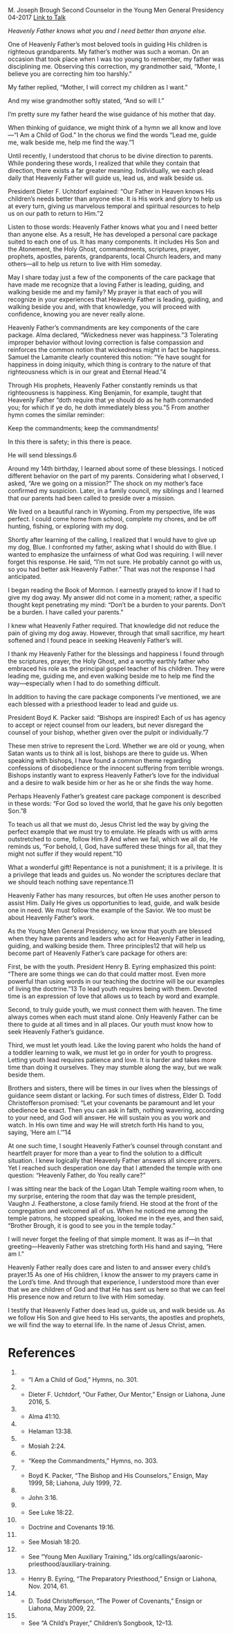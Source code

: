 M. Joseph Brough
Second Counselor in the Young Men General Presidency
04-2017
[Link to Talk](https://www.churchofjesuschrist.org/study/general-conference/2017/04/his-daily-guiding-hand?lang=eng)

_Heavenly Father knows what you and I need better than anyone else._

One of Heavenly Father’s most beloved tools in guiding His children is righteous grandparents. My father’s mother was such a woman. On an occasion that took place when I was too young to remember, my father was disciplining me. Observing this correction, my grandmother said, “Monte, I believe you are correcting him too harshly.”

My father replied, “Mother, I will correct my children as I want.”

And my wise grandmother softly stated, “And so will I.”

I’m pretty sure my father heard the wise guidance of his mother that day.

When thinking of guidance, we might think of a hymn we all know and love—“I Am a Child of God.” In the chorus we find the words “Lead me, guide me, walk beside me, help me find the way.”1

Until recently, I understood that chorus to be divine direction to parents. While pondering these words, I realized that while they contain that direction, there exists a far greater meaning. Individually, we each plead daily that Heavenly Father will guide us, lead us, and walk beside us.

President Dieter F. Uchtdorf explained: “Our Father in Heaven knows His children’s needs better than anyone else. It is His work and glory to help us at every turn, giving us marvelous temporal and spiritual resources to help us on our path to return to Him.”2

Listen to those words: Heavenly Father knows what you and I need better than anyone else. As a result, He has developed a personal care package suited to each one of us. It has many components. It includes His Son and the Atonement, the Holy Ghost, commandments, scriptures, prayer, prophets, apostles, parents, grandparents, local Church leaders, and many others—all to help us return to live with Him someday.

May I share today just a few of the components of the care package that have made me recognize that a loving Father is leading, guiding, and walking beside me and my family? My prayer is that each of you will recognize in your experiences that Heavenly Father is leading, guiding, and walking beside you and, with that knowledge, you will proceed with confidence, knowing you are never really alone.

Heavenly Father’s commandments are key components of the care package. Alma declared, “Wickedness never was happiness.”3 Tolerating improper behavior without loving correction is false compassion and reinforces the common notion that wickedness might in fact be happiness. Samuel the Lamanite clearly countered this notion: “Ye have sought for happiness in doing iniquity, which thing is contrary to the nature of that righteousness which is in our great and Eternal Head.”4

Through His prophets, Heavenly Father constantly reminds us that righteousness is happiness. King Benjamin, for example, taught that Heavenly Father “doth require that ye should do as he hath commanded you; for which if ye do, he doth immediately bless you.”5 From another hymn comes the similar reminder:





Keep the commandments; keep the commandments!

In this there is safety; in this there is peace.

He will send blessings.6





Around my 14th birthday, I learned about some of these blessings. I noticed different behavior on the part of my parents. Considering what I observed, I asked, “Are we going on a mission?” The shock on my mother’s face confirmed my suspicion. Later, in a family council, my siblings and I learned that our parents had been called to preside over a mission.

We lived on a beautiful ranch in Wyoming. From my perspective, life was perfect. I could come home from school, complete my chores, and be off hunting, fishing, or exploring with my dog.

Shortly after learning of the calling, I realized that I would have to give up my dog, Blue. I confronted my father, asking what I should do with Blue. I wanted to emphasize the unfairness of what God was requiring. I will never forget this response. He said, “I’m not sure. He probably cannot go with us, so you had better ask Heavenly Father.” That was not the response I had anticipated.

I began reading the Book of Mormon. I earnestly prayed to know if I had to give my dog away. My answer did not come in a moment; rather, a specific thought kept penetrating my mind: “Don’t be a burden to your parents. Don’t be a burden. I have called your parents.”

I knew what Heavenly Father required. That knowledge did not reduce the pain of giving my dog away. However, through that small sacrifice, my heart softened and I found peace in seeking Heavenly Father’s will.

I thank my Heavenly Father for the blessings and happiness I found through the scriptures, prayer, the Holy Ghost, and a worthy earthly father who embraced his role as the principal gospel teacher of his children. They were leading me, guiding me, and even walking beside me to help me find the way—especially when I had to do something difficult.

In addition to having the care package components I’ve mentioned, we are each blessed with a priesthood leader to lead and guide us.

President Boyd K. Packer said: “Bishops are inspired! Each of us has agency to accept or reject counsel from our leaders, but never disregard the counsel of your bishop, whether given over the pulpit or individually.”7

These men strive to represent the Lord. Whether we are old or young, when Satan wants us to think all is lost, bishops are there to guide us. When speaking with bishops, I have found a common theme regarding confessions of disobedience or the innocent suffering from terrible wrongs. Bishops instantly want to express Heavenly Father’s love for the individual and a desire to walk beside him or her as he or she finds the way home.

Perhaps Heavenly Father’s greatest care package component is described in these words: “For God so loved the world, that he gave his only begotten Son.”8

To teach us all that we must do, Jesus Christ led the way by giving the perfect example that we must try to emulate. He pleads with us with arms outstretched to come, follow Him.9 And when we fail, which we all do, He reminds us, “For behold, I, God, have suffered these things for all, that they might not suffer if they would repent.”10



What a wonderful gift! Repentance is not a punishment; it is a privilege. It is a privilege that leads and guides us. No wonder the scriptures declare that we should teach nothing save repentance.11

Heavenly Father has many resources, but often He uses another person to assist Him. Daily He gives us opportunities to lead, guide, and walk beside one in need. We must follow the example of the Savior. We too must be about Heavenly Father’s work.

As the Young Men General Presidency, we know that youth are blessed when they have parents and leaders who act for Heavenly Father in leading, guiding, and walking beside them. Three principles12 that will help us become part of Heavenly Father’s care package for others are:

First, be with the youth. President Henry B. Eyring emphasized this point: “There are some things we can do that could matter most. Even more powerful than using words in our teaching the doctrine will be our examples of living the doctrine.”13 To lead youth requires being with them. Devoted time is an expression of love that allows us to teach by word and example.

Second, to truly guide youth, we must connect them with heaven. The time always comes when each must stand alone. Only Heavenly Father can be there to guide at all times and in all places. Our youth must know how to seek Heavenly Father’s guidance.

Third, we must let youth lead. Like the loving parent who holds the hand of a toddler learning to walk, we must let go in order for youth to progress. Letting youth lead requires patience and love. It is harder and takes more time than doing it ourselves. They may stumble along the way, but we walk beside them.

Brothers and sisters, there will be times in our lives when the blessings of guidance seem distant or lacking. For such times of distress, Elder D. Todd Christofferson promised: “Let your covenants be paramount and let your obedience be exact. Then you can ask in faith, nothing wavering, according to your need, and God will answer. He will sustain you as you work and watch. In His own time and way He will stretch forth His hand to you, saying, ‘Here am I.’”14

At one such time, I sought Heavenly Father’s counsel through constant and heartfelt prayer for more than a year to find the solution to a difficult situation. I knew logically that Heavenly Father answers all sincere prayers. Yet I reached such desperation one day that I attended the temple with one question: “Heavenly Father, do You really care?”

I was sitting near the back of the Logan Utah Temple waiting room when, to my surprise, entering the room that day was the temple president, Vaughn J. Featherstone, a close family friend. He stood at the front of the congregation and welcomed all of us. When he noticed me among the temple patrons, he stopped speaking, looked me in the eyes, and then said, “Brother Brough, it is good to see you in the temple today.”

I will never forget the feeling of that simple moment. It was as if—in that greeting—Heavenly Father was stretching forth His hand and saying, “Here am I.”

Heavenly Father really does care and listen to and answer every child’s prayer.15 As one of His children, I know the answer to my prayers came in the Lord’s time. And through that experience, I understood more than ever that we are children of God and that He has sent us here so that we can feel His presence now and return to live with Him someday.

I testify that Heavenly Father does lead us, guide us, and walk beside us. As we follow His Son and give heed to His servants, the apostles and prophets, we will find the way to eternal life. In the name of Jesus Christ, amen.

# References
1. - “I Am a Child of God,” Hymns, no. 301.
2. - Dieter F. Uchtdorf, “Our Father, Our Mentor,” Ensign or Liahona, June 2016, 5.
3. - Alma 41:10.
4. - Helaman 13:38.
5. - Mosiah 2:24.
6. - “Keep the Commandments,” Hymns, no. 303.
7. - Boyd K. Packer, “The Bishop and His Counselors,” Ensign, May 1999, 58; Liahona, July 1999, 72.
8. - John 3:16.
9. - See Luke 18:22.
10. - Doctrine and Covenants 19:16.
11. - See Mosiah 18:20.
12. - See “Young Men Auxiliary Training,” lds.org/callings/aaronic-priesthood/auxiliary-training.
13. - Henry B. Eyring, “The Preparatory Priesthood,” Ensign or Liahona, Nov. 2014, 61.
14. - D. Todd Christofferson, “The Power of Covenants,” Ensign or Liahona, May 2009, 22.
15. - See “A Child’s Prayer,” Children’s Songbook, 12–13.